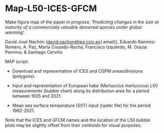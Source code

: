 # Map-L50-ICES-GFCM

Make figure map of the paper in progress: ‘*Predicting changes in the size at maturity of a commercially valuable demersal species under global warming*’.

David José Nachón ([david.nachon\@ieo.csic.es](mailto:david.nachon@ieo.csic.es){.email}), Eduardo Ramírez-Romero, A. Paz, Marta Cousido-Rocha, Francisco Izquierdo, M. Grazia Pennino, & Santiago Cerviño

MAP script:

-   Download and representation of ICES and CGPM areas/divisions (polygons).

-   Input and representation of European hake (Merluccius merluccius) L50 measurements (bubble chart) along its distribution area for a period between 1925 and 2021.

-   Mean sea surface temperature (SST) input (raster file) for the period 1982-2021.

Note that the ICES and GFCM names and the location of the L50 bubble plots may be slightly offset from their centroids for visual purposes.
